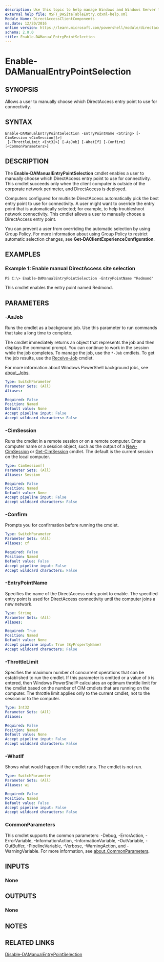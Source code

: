 ```yaml
---
description: Use this topic to help manage Windows and Windows Server technologies with Windows PowerShell.
external help file: MSFT_DASiteTableEntry.cdxml-help.xml
Module Name: DirectAccessClientComponents
ms.date: 12/20/2016
online version: https://learn.microsoft.com/powershell/module/directaccessclientcomponents/enable-damanualentrypointselection?view=windowsserver2016-ps&wt.mc_id=ps-gethelp
schema: 2.0.0
title: Enable-DAManualEntryPointSelection
---
```


# Enable-DAManualEntryPointSelection

## SYNOPSIS
Allows a user to manually choose which DirectAccess entry point to use for connectivity.

## SYNTAX

```
Enable-DAManualEntryPointSelection -EntryPointName <String> [-CimSession <CimSession[]>]
 [-ThrottleLimit <Int32>] [-AsJob] [-WhatIf] [-Confirm] [<CommonParameters>]
```

## DESCRIPTION
The **Enable-DAManualEntryPointSelection** cmdlet enables a user to manually choose which DirectAccess entry point to use for connectivity.
This cmdlet succeeds only when the client computer is outside of the corporate network perimeter, and DirectAccess is deployed.

Computers configured for multisite DirectAccess automatically pick the best entry point to use for connectivity.
A user might want to override the entry point that is automatically selected; for example, to help troubleshoot network connectivity.
This cmdlet allows a user to manually choose a DirectAccess entry point.

You can prevent a user from overriding the automatic selection by using Group Policy.
For more information about using Group Policy to restrict automatic selection changes, see **Get-DAClientExperienceConfiguration**.

## EXAMPLES

### Example 1: Enable manual DirectAccess site selection
```
PS C:\> Enable-DAManualEntryPointSelection -EntryPointName "Redmond"
```

This cmdlet enables the entry point named Redmond.

## PARAMETERS

### -AsJob
Runs the cmdlet as a background job. Use this parameter to run commands that take a long time to complete. 

The cmdlet immediately returns an object that represents the job and then displays the command prompt. 
You can continue to work in the session while the job completes. 
To manage the job, use the `*-Job` cmdlets. 
To get the job results, use the [Receive-Job](https://go.microsoft.com/fwlink/?LinkID=113372) cmdlet. 

For more information about Windows PowerShell background jobs, see [about_Jobs](https://go.microsoft.com/fwlink/?LinkID=113251).

```yaml
Type: SwitchParameter
Parameter Sets: (All)
Aliases: 

Required: False
Position: Named
Default value: None
Accept pipeline input: False
Accept wildcard characters: False
```

### -CimSession
Runs the cmdlet in a remote session or on a remote computer.
Enter a computer name or a session object, such as the output of a [New-CimSession](https://go.microsoft.com/fwlink/p/?LinkId=227967) or [Get-CimSession](https://go.microsoft.com/fwlink/p/?LinkId=227966) cmdlet.
The default is the current session on the local computer.

```yaml
Type: CimSession[]
Parameter Sets: (All)
Aliases: Session

Required: False
Position: Named
Default value: None
Accept pipeline input: False
Accept wildcard characters: False
```

### -Confirm
Prompts you for confirmation before running the cmdlet.

```yaml
Type: SwitchParameter
Parameter Sets: (All)
Aliases: cf

Required: False
Position: Named
Default value: False
Accept pipeline input: False
Accept wildcard characters: False
```

### -EntryPointName
Specifies the name of the DirectAccess entry point to enable.
The specified entry point is used for DirectAccess connectivity until the computer joins a new network.

```yaml
Type: String
Parameter Sets: (All)
Aliases: 

Required: True
Position: Named
Default value: None
Accept pipeline input: True (ByPropertyName)
Accept wildcard characters: False
```

### -ThrottleLimit
Specifies the maximum number of concurrent operations that can be established to run the cmdlet.
If this parameter is omitted or a value of `0` is entered, then Windows PowerShell® calculates an optimum throttle limit for the cmdlet based on the number of CIM cmdlets that are running on the computer.
The throttle limit applies only to the current cmdlet, not to the session or to the computer.

```yaml
Type: Int32
Parameter Sets: (All)
Aliases: 

Required: False
Position: Named
Default value: None
Accept pipeline input: False
Accept wildcard characters: False
```

### -WhatIf
Shows what would happen if the cmdlet runs.
The cmdlet is not run.

```yaml
Type: SwitchParameter
Parameter Sets: (All)
Aliases: wi

Required: False
Position: Named
Default value: False
Accept pipeline input: False
Accept wildcard characters: False
```

### CommonParameters
This cmdlet supports the common parameters: -Debug, -ErrorAction, -ErrorVariable, -InformationAction, -InformationVariable, -OutVariable, -OutBuffer, -PipelineVariable, -Verbose, -WarningAction, and -WarningVariable. For more information, see [about_CommonParameters](https://go.microsoft.com/fwlink/?LinkID=113216).

## INPUTS

### None

## OUTPUTS

### None

## NOTES

## RELATED LINKS

[Disable-DAManualEntryPointSelection](./Disable-DAManualEntryPointSelection.md)

